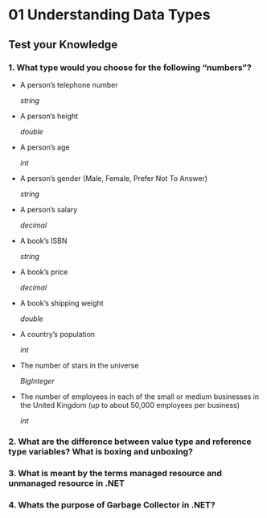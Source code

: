 # 01 Understanding Data Types


## Test your Knowledge


### 1. What type would you choose for the following “numbers”?


* A person’s telephone number 

    *string*

* A person’s height

   *double*

* A person’s age

   *int*

* A person’s gender (Male, Female, Prefer Not To Answer)

   *string*

* A person’s salary

   *decimal*

* A book’s ISBN

   *string*

* A book’s price

   *decimal*

* A book’s shipping weight

   *double*

* A country’s population

   *int*

* The number of stars in the universe

   *BigInteger*

* The number of employees in each of the small or medium businesses in the United Kingdom (up to about 50,000 employees per business)

   *int*

### 2. What are the difference between value type and reference type variables? What is boxing and unboxing?


### 3. What is meant by the terms managed resource and unmanaged resource in .NET


### 4. Whats the purpose of Garbage Collector in .NET?
